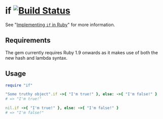 # if [![Build Status](https://secure.travis-ci.org/mudge/if.png?branch=master)](http://travis-ci.org/mudge/if)

See "[Implementing `if` in Ruby](http://mudge.github.com/2012/07/09/implementing-if-in-ruby.html)" for more information.

## Requirements

The gem currently requires Ruby 1.9 onwards as it makes use of both the new
hash and lambda syntax.

## Usage

```ruby
require "if"

"Some truthy object".if ->{ "I'm true!" }, else: ->{ "I'm false!" }
# => "I'm true!"

nil.if ->{ "I'm true!" }, else: ->{ "I'm false!" }
# => "I'm false!"
```

